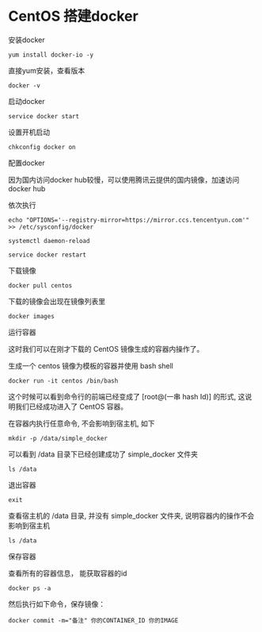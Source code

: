 # CentOS 搭建docker

安装docker

```
yum install docker-io -y
```

直接yum安装，查看版本

```
docker -v
```

启动docker

```
service docker start
```

设置开机启动

```
chkconfig docker on
```

配置docker

因为国内访问docker hub较慢，可以使用腾讯云提供的国内镜像，加速访问docker hub

依次执行

```
echo "OPTIONS='--registry-mirror=https://mirror.ccs.tencentyun.com'" >> /etc/sysconfig/docker
```

```
systemctl daemon-reload
```

```
service docker restart
```

下载镜像

```
docker pull centos
```

下载的镜像会出现在镜像列表里

```
docker images
```

运行容器

这时我们可以在刚才下载的 CentOS 镜像生成的容器内操作了。

生成一个 centos 镜像为模板的容器并使用 bash shell

```
docker run -it centos /bin/bash
```

这个时候可以看到命令行的前端已经变成了 [root@(一串 hash Id)] 的形式, 这说明我们已经成功进入了 CentOS 容器。

在容器内执行任意命令, 不会影响到宿主机, 如下

```
mkdir -p /data/simple_docker
```

可以看到 /data 目录下已经创建成功了 simple_docker 文件夹

```
ls /data
```

退出容器

```
exit
```

查看宿主机的 /data 目录, 并没有 simple_docker 文件夹, 说明容器内的操作不会影响到宿主机

```
ls /data
```

保存容器

查看所有的容器信息， 能获取容器的id

```
docker ps -a
```

然后执行如下命令，保存镜像：

```
docker commit -m="备注" 你的CONTAINER_ID 你的IMAGE
```




  